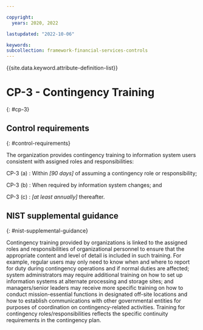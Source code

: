 ```yaml
---

copyright:
  years: 2020, 2022

lastupdated: "2022-10-06"

keywords: 
subcollection: framework-financial-services-controls
---
```


{{site.data.keyword.attribute-definition-list}}

               
# CP-3 - Contingency Training
{: #cp-3}

## Control requirements
{: #control-requirements}

The organization provides contingency training to information system users consistent with assigned roles and responsibilities:

CP-3 (a)
    : Within _[90 days]_ of assuming a contingency role or responsibility;

CP-3 (b)
    : When required by information system changes; and

CP-3 (c)
    : _[at least annually]_ thereafter.

## NIST supplemental guidance
{: #nist-supplemental-guidance}

Contingency training provided by organizations is linked to the assigned roles and responsibilities of organizational personnel to ensure that the appropriate content and level of detail is included in such training. For example, regular users may only need to know when and where to report for duty during contingency operations and if normal duties are affected; system administrators may require additional training on how to set up information systems at alternate processing and storage sites; and managers/senior leaders may receive more specific training on how to conduct mission-essential functions in designated off-site locations and how to establish communications with other governmental entities for purposes of coordination on contingency-related activities. Training for contingency roles/responsibilities reflects the specific continuity requirements in the contingency plan.





